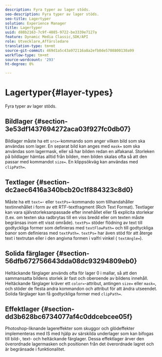 ```yaml
---
description: Fyra typer av lager stöds.
seo-description: Fyra typer av lager stöds.
seo-title: Lagertyper
solution: Experience Manager
title: Lagertyper
uuid: d88b2163-7c9f-4885-9722-be3339e7127a
feature: Dynamic Media Classic,SDK/API
role: Utvecklare,Affärsledare
translation-type: tm+mt
source-git-commit: 469d1a5c43a972116a8a2efb0de5708800130a99
workflow-type: tm+mt
source-wordcount: '293'
ht-degree: 0%

---
```



# Lagertyper{#layer-types}

Fyra typer av lager stöds.

## Bildlager {#section-3e53df1437694272aca03f927fc0db07}

Bildlager måste ha ett `src=`-kommando som anger vilken bild som ska användas som lager. En separat bild kan anges med `mask=` som ska användas som lagermask, eller så har bilden redan en alfakanal. Storleken på bildlager hämtas alltid från bilden, men bilden skalas ofta så att den passar med kommandot `size=`. En klippsökväg kan användas med `clipPath=`.

## Textlager {#section-dc2aec6416a340bcb20c1f884323c8d0}

Måste ha ett `text=`- eller `textPs=`-kommando som tillhandahåller textinnehållet i form av ett RTF-textfragment (Rich Text Format). Textlager kan vara självstorleksanpassade efter innehållet eller få explicita storlekar (t.ex. om texten ska radbrytas till en viss bredd eller om texten måste begränsas inom ett visst område). `textPs=` stöder flödning av text till godtyckliga former som definieras med  `textFlowPath=` och till godtyckliga banor som definieras med  `textPath=`. `textPs=` har även stöd för att återge text i textrutan eller i den angivna formen i valfri vinkel (  `textAngle=`).

## Solida färglager {#section-56dfb672756643dda08dc93294809eb0}

Heltäckande färglager används ofta för lager 0 i mallar, så att den sammansatta bildens storlek är fast och oberoende av bildens innehåll. Heltäckande färglager kräver ett `color=`-attribut, antingen `size=` eller `mask=`, och stöder de flesta andra kommandon och attribut för att ändra utseendet. Solida färglager kan få godtyckliga former med `clipPath=`.

## Effektlager {#section-dd3b628bc6734077af4c0ddcebcee05f}

Photoshop-liknande lagereffekter som skuggor och glödeffekter implementeras med IS med hjälp av särskilda underlager som kan bifogas till bild-, text- och heltäckande färglager. Dessa effektlager ärver den överordnade lagermasken och positionen från det överordnade lagret och är begränsade i funktionalitet.
